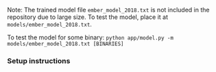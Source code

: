 Note: The trained model file `ember_model_2018.txt` is not included in the repository due to large size.
To test the model, place it at `models/ember_model_2018.txt`.

To test the model for some binary:
`python app/model.py -m models/ember_model_2018.txt [BINARIES]`

### Setup instructions

